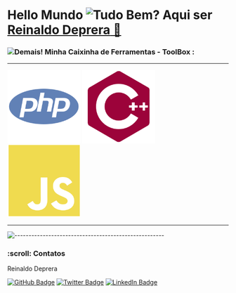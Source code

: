 # Hello Mundo <img src="https://raw.githubusercontent.com/MartinHeinz/MartinHeinz/master/wave.gif" alt="Tudo Bem?" style="max-height:100%" /> Aqui ser <a href="https://github.com/rdeprera/#-scroll-contatos">**Reinaldo Deprera** 💬</a>


### <img src="https://cdn.rawgit.com/sindresorhus/awesome/d7305f38d29fed78fa85652e3a63e154dd8e8829/media/badge.svg" alt="Demais!" style="text-align: left" /> Minha Caixinha de Ferramentas - ToolBox :

---

<div style="width:100%">
<img src="https://raw.githubusercontent.com/devicons/devicon/7a4ca8aa871d6dca81691e018d31eed89cb70a76/icons/php/php-plain.svg" alt="PHP logo" width="33%"  style="max-width:33%" />
<img src="https://raw.githubusercontent.com/devicons/devicon/7a4ca8aa871d6dca81691e018d31eed89cb70a76/icons/cplusplus/cplusplus-plain.svg" alt="C++ logo" width="33%"  style="max-width:33%" />
<img src="https://raw.githubusercontent.com/devicons/devicon/7a4ca8aa871d6dca81691e018d31eed89cb70a76/icons/javascript/javascript-plain.svg" alt="Javascript logo" width="33%"  style="max-width:33%" />
</div>

---

![-----------------------------------------------------](https://raw.githubusercontent.com/andreasbm/readme/master/assets/lines/rainbow.png)


<!--
**rdeprera/rdeprera** is a ✨ _special_ ✨ repository because its `README.md` (this file) appears on your GitHub profile.

Here are some ideas to get you started:

- 🔭 I’m currently working on ...
- 🌱 I’m currently learning ...
- 👯 I’m looking to collaborate on ...
- 🤔 I’m looking for help with ...
- 💬 Ask me about ...
- 📫 How to reach me: ...
- 😄 Pronouns: ...
- ⚡ Fun fact: ...
-->

<!-- CREDITS -->
<h3 id="contatos"> :scroll: Contatos</h2>

Reinaldo Deprera

[![GitHub Badge](https://img.shields.io/badge/GitHub-100000?style=for-the-badge&logo=github&logoColor=white)](https://github.com/rdeprera)
[![Twitter Badge](https://img.shields.io/badge/Twitter-1DA1F2?style=for-the-badge&logo=twitter&logoColor=white)](https://twitter.com/reinaldo.deprera)
[![LinkedIn Badge](https://img.shields.io/badge/LinkedIn-0077B5?style=for-the-badge&logo=linkedin&logoColor=white)](https://www.linkedin.com/in/reinaldo-deprera-9b947348/)
